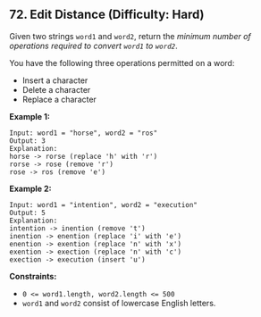 ## 72. Edit Distance (Difficulty: Hard)

Given two strings `word1` and `word2`, return the *minimum number of operations required to convert `word1` to `word2`*.

You have the following three operations permitted on a word:

* Insert a character
* Delete a character
* Replace a character

**Example 1:**
```
Input: word1 = "horse", word2 = "ros"
Output: 3
Explanation: 
horse -> rorse (replace 'h' with 'r')
rorse -> rose (remove 'r')
rose -> ros (remove 'e')
```

**Example 2:**
```
Input: word1 = "intention", word2 = "execution"
Output: 5
Explanation: 
intention -> inention (remove 't')
inention -> enention (replace 'i' with 'e')
enention -> exention (replace 'n' with 'x')
exention -> exection (replace 'n' with 'c')
exection -> execution (insert 'u')
```

**Constraints:**

* `0 <= word1.length, word2.length <= 500`
* `word1` and `word2` consist of lowercase English letters.
